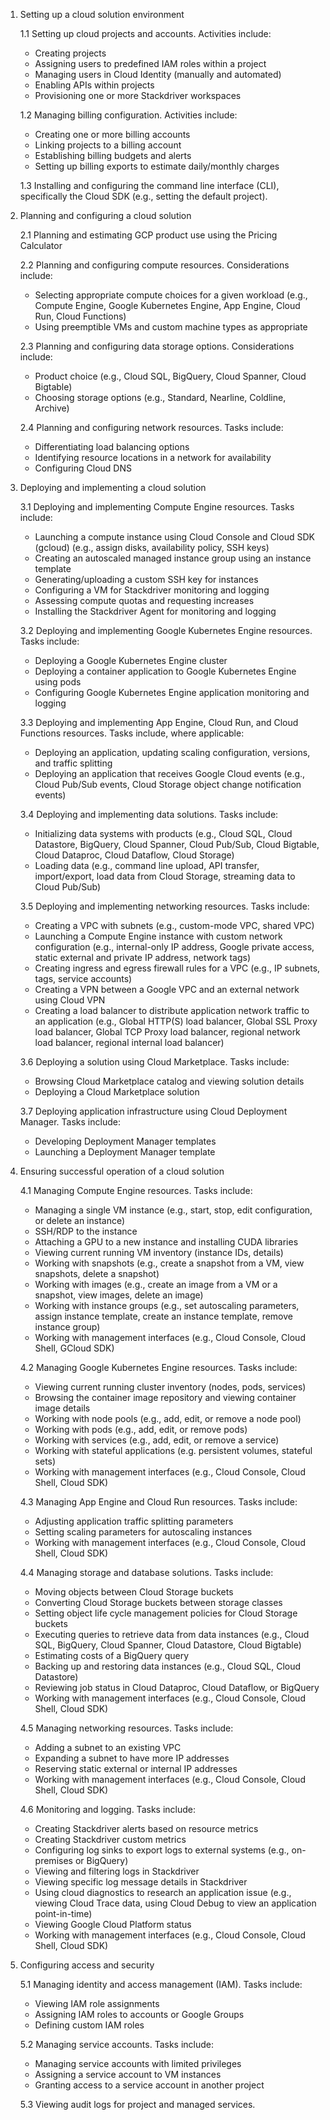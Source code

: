 1. Setting up a cloud solution environment  

    1.1 Setting up cloud projects and accounts. Activities include:      
    - Creating projects  
    - Assigning users to predefined IAM roles within a project  
    - Managing users in Cloud Identity (manually and automated)
    - Enabling APIs within projects
    - Provisioning one or more Stackdriver workspaces  

    1.2 Managing billing configuration. Activities include:  
    - Creating one or more billing accounts
    - Linking projects to a billing account
    - Establishing billing budgets and alerts
    - Setting up billing exports to estimate daily/monthly charges  

    1.3 Installing and configuring the command line interface (CLI), specifically the Cloud SDK (e.g., setting the default project).

2. Planning and configuring a cloud solution  

    2.1 Planning and estimating GCP product use using the Pricing Calculator

    2.2 Planning and configuring compute resources. Considerations include:
    - Selecting appropriate compute choices for a given workload (e.g., Compute Engine, Google Kubernetes Engine, App Engine, Cloud Run, Cloud Functions)
    - Using preemptible VMs and custom machine types as appropriate

    2.3 Planning and configuring data storage options. Considerations include:  
    - Product choice (e.g., Cloud SQL, BigQuery, Cloud Spanner, Cloud Bigtable)
    - Choosing storage options (e.g., Standard, Nearline, Coldline, Archive)
    
    2.4 Planning and configuring network resources. Tasks include:
    - Differentiating load balancing options
    - Identifying resource locations in a network for availability
    - Configuring Cloud DNS  

3. Deploying and implementing a cloud solution  

    3.1 Deploying and implementing Compute Engine resources. Tasks include:
    - Launching a compute instance using Cloud Console and Cloud SDK (gcloud) (e.g., assign disks, availability policy, SSH keys)
    - Creating an autoscaled managed instance group using an instance template
    - Generating/uploading a custom SSH key for instances
    - Configuring a VM for Stackdriver monitoring and logging
    - Assessing compute quotas and requesting increases
    - Installing the Stackdriver Agent for monitoring and logging  

    3.2 Deploying and implementing Google Kubernetes Engine resources. Tasks include:
    - Deploying a Google Kubernetes Engine cluster
    - Deploying a container application to Google Kubernetes Engine using pods
    - Configuring Google Kubernetes Engine application monitoring and logging  

    3.3 Deploying and implementing App Engine, Cloud Run, and Cloud Functions resources. Tasks include, where applicable:
    - Deploying an application, updating scaling configuration, versions, and traffic splitting
    - Deploying an application that receives Google Cloud events (e.g., Cloud Pub/Sub events, Cloud Storage object change notification events)

    3.4 Deploying and implementing data solutions. Tasks include:
    - Initializing data systems with products (e.g., Cloud SQL, Cloud Datastore, BigQuery, Cloud Spanner, Cloud Pub/Sub, Cloud Bigtable, Cloud Dataproc, Cloud Dataflow, Cloud Storage)
    - Loading data (e.g., command line upload, API transfer, import/export, load data from Cloud Storage, streaming data to Cloud Pub/Sub)

    3.5 Deploying and implementing networking resources. Tasks include:
    - Creating a VPC with subnets (e.g., custom-mode VPC, shared VPC)
    - Launching a Compute Engine instance with custom network configuration (e.g., internal-only IP address, Google private access, static external and private IP address, network tags)
    - Creating ingress and egress firewall rules for a VPC (e.g., IP subnets, tags, service accounts)
    - Creating a VPN between a Google VPC and an external network using Cloud VPN
    - Creating a load balancer to distribute application network traffic to an application (e.g., Global HTTP(S) load balancer, Global SSL Proxy load balancer, Global TCP Proxy load balancer, regional network load balancer, regional internal load balancer)

    3.6 Deploying a solution using Cloud Marketplace. Tasks include:
    - Browsing Cloud Marketplace catalog and viewing solution details
    - Deploying a Cloud Marketplace solution

    3.7 Deploying application infrastructure using Cloud Deployment Manager. Tasks include:
    - Developing Deployment Manager templates
    - Launching a Deployment Manager template

4. Ensuring successful operation of a cloud solution
    
    4.1 Managing Compute Engine resources. Tasks include:
    - Managing a single VM instance (e.g., start, stop, edit configuration, or delete an instance)
    - SSH/RDP to the instance
    - Attaching a GPU to a new instance and installing CUDA libraries
    - Viewing current running VM inventory (instance IDs, details)
    - Working with snapshots (e.g., create a snapshot from a VM, view snapshots, delete a snapshot)
    - Working with images (e.g., create an image from a VM or a snapshot, view images, delete an image)
    - Working with instance groups (e.g., set autoscaling parameters, assign instance template, create an instance template, remove instance group)
    - Working with management interfaces (e.g., Cloud Console, Cloud Shell, GCloud SDK)

    4.2 Managing Google Kubernetes Engine resources. Tasks include:
    - Viewing current running cluster inventory (nodes, pods, services)
    - Browsing the container image repository and viewing container image details
    - Working with node pools (e.g., add, edit, or remove a node pool)
    - Working with pods (e.g., add, edit, or remove pods)
    - Working with services (e.g., add, edit, or remove a service)
    - Working with stateful applications (e.g. persistent volumes, stateful sets)
    - Working with management interfaces (e.g., Cloud Console, Cloud Shell, Cloud SDK)

    4.3 Managing App Engine and Cloud Run resources. Tasks include:
    - Adjusting application traffic splitting parameters
    - Setting scaling parameters for autoscaling instances
    - Working with management interfaces (e.g., Cloud Console, Cloud Shell, Cloud SDK)

    4.4 Managing storage and database solutions. Tasks include:
    - Moving objects between Cloud Storage buckets
    - Converting Cloud Storage buckets between storage classes
    - Setting object life cycle management policies for Cloud Storage buckets
    - Executing queries to retrieve data from data instances (e.g., Cloud SQL, BigQuery, Cloud Spanner, Cloud Datastore, Cloud Bigtable)
    - Estimating costs of a BigQuery query
    - Backing up and restoring data instances (e.g., Cloud SQL, Cloud Datastore)
    - Reviewing job status in Cloud Dataproc, Cloud Dataflow, or BigQuery
    - Working with management interfaces (e.g., Cloud Console, Cloud Shell, Cloud SDK)

    4.5 Managing networking resources. Tasks include:
    - Adding a subnet to an existing VPC
    - Expanding a subnet to have more IP addresses
    - Reserving static external or internal IP addresses
    - Working with management interfaces (e.g., Cloud Console, Cloud Shell, Cloud SDK)

    4.6 Monitoring and logging. Tasks include:
    - Creating Stackdriver alerts based on resource metrics
    - Creating Stackdriver custom metrics
    - Configuring log sinks to export logs to external systems (e.g., on-premises or BigQuery)
    - Viewing and filtering logs in Stackdriver
    - Viewing specific log message details in Stackdriver
    - Using cloud diagnostics to research an application issue (e.g., viewing Cloud Trace data, using Cloud Debug to view an application point-in-time)
    - Viewing Google Cloud Platform status
    - Working with management interfaces (e.g., Cloud Console, Cloud Shell, Cloud SDK)  

5. Configuring access and security  

    5.1 Managing identity and access management (IAM). Tasks include:
    - Viewing IAM role assignments
    - Assigning IAM roles to accounts or Google Groups
    - Defining custom IAM roles  

    5.2 Managing service accounts. Tasks include:
    - Managing service accounts with limited privileges
    - Assigning a service account to VM instances
    - Granting access to a service account in another project  

    5.3 Viewing audit logs for project and managed services.